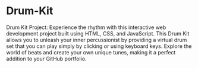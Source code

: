 # Drum-Kit
Drum Kit Project: Experience the rhythm with this interactive web development project built using HTML, CSS, and JavaScript. This Drum Kit allows you to unleash your inner percussionist by providing a virtual drum set that you can play simply by clicking or using keyboard keys. Explore the world of beats and create your own unique tunes, making it a perfect addition to your GitHub portfolio.
